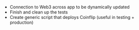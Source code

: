  - Connection to Web3 across app to be dynamically updated
 - Finish and clean up the tests
 - Create generic script that deploys Coinflip (useful in testing + production) 